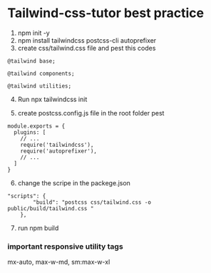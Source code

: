 # Tailwind-css-tutor best practice

1. npm init -y
2. npm install tailwindcss postcss-cli autoprefixer
3. create css/tailwind.css file and pest this codes

```
@tailwind base;

@tailwind components;

@tailwind utilities;
```

4. Run npx tailwindcss init

5. create postcss.config.js file in the root folder pest

```
module.exports = {
  plugins: [
    // ...
    require('tailwindcss'),
    require('autoprefixer'),
    // ...
  ]
}
```

6. change the scripe in the packege.json

```
"scripts": {
		"build": "postcss css/tailwind.css -o public/build/tailwind.css "
	},
```

7. run npm build

### important responsive utility tags

mx-auto, max-w-md, sm:max-w-xl
